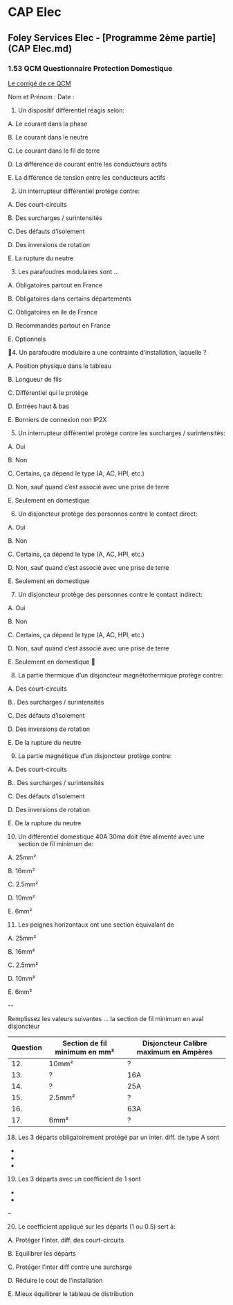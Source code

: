 # CAP Elec
## Foley Services Elec - [Programme 2ème partie](CAP Elec.md)

### 1.53 QCM Questionnaire Protection Domestique

[Le corrigé de ce QCM](./1_03_QCM.md)





Nom et Prénom	:	Date :



1. Un dispositif différentiel réagis selon:

  A. Le courant dans la phase

  B. Le courant dans le neutre

  C. Le courant dans le fil de terre

  D. La différence de courant entre les conducteurs actifs

  E. La différence de tension entre les conducteurs actifs


2. Un interrupteur différentiel protège contre:

  A. Des court-circuits

  B. Des surcharges / surintensités

  C. Des défauts d’isolement

  D. Des inversions de rotation

  E. La rupture du neutre


3. Les parafoudres modulaires sont ...

  A. Obligatoires partout en France

  B. Obligatoires dans certains départements

  C. Obligatoires en ile de France

  D. Recommandés partout en France

  E. Optionnels

4. Un parafoudre modulaire a une contrainte d’installation, laquelle ?

  A. Position physique dans le tableau

  B. Longueur de fils

  C. Différentiel qui le protège

  D. Entrées haut & bas

  E. Borniers de connexion non IP2X


5. Un interrupteur différentiel protège contre les surcharges / surintensités:

  A. Oui

  B. Non

  C. Certains, ça dépend le type (A, AC, HPI, etc.)

  D. Non, sauf quand c’est associé avec une prise de terre

  E. Seulement en domestique



6. 	Un disjoncteur protège des personnes contre le contact direct:

  A. Oui

  B. Non

  C. Certains, ça dépend le type (A, AC, HPI, etc.)

  D. Non, sauf quand c’est associé avec une prise de terre

  E. Seulement en domestique



7. Un disjoncteur protège des personnes contre le contact indirect:

  A. Oui

  B. Non

  C. Certains, ça dépend le type (A, AC, HPI, etc.)

  D. Non, sauf quand c’est associé avec une prise de terre

  E. Seulement en domestique


8. La partie thermique d’un disjoncteur magnétothermique protège contre:

  A. Des court-circuits

  B.. Des surcharges / surintensités

  C. Des défauts d’isolement

  D. Des inversions de rotation

  E. De la rupture du neutre


9. La partie magnétique d’un disjoncteur protège contre:

  A. Des court-circuits

  B.. Des surcharges / surintensités

  C. Des défauts d’isolement

  D. Des inversions de rotation

  E. De la rupture du neutre


10. Un différentiel domestique 40A 30ma doit être alimenté avec une section de fil minimum de:

  A. 25mm²

  B. 16mm²

  C. 2.5mm²

  D. 10mm²

  E. 6mm²


11. Les peignes horizontaux ont une section équivalant de

  A. 25mm²

  B. 16mm²

  C. 2.5mm²

  D. 10mm²

  E. 6mm²

--

Remplissez les valeurs suivantes ... la section de fil minimum en aval disjoncteur

| Question | Section de fil minimum en mm² | Disjoncteur Calibre maximum en Ampères |
|----|-------------------------------|-------------|
| 12. | 10mm² | ? |
| 13. | ? | 16A |
| 14. | ? | 25A |
| 15. | 2.5mm² | ? |
| 16. |  | 63A |
| 17. | 6mm² | ? |



18. Les 3 départs obligatoirement protégé par un inter. diff. de type A sont

-

-

-



19. Les 3 départs avec un coefficient de 1 sont

-

-

–



20. Le coefficient appliqué sur les départs (1 ou 0.5) sert à:

  A. Protéger l’inter. diff. des court-circuits

  B. Equilibrer les départs

  C. Protéger l’inter diff contre une surcharge

  D. Réduire le cout de l’installation

  E. Mieux équilibrer le tableau de distribution